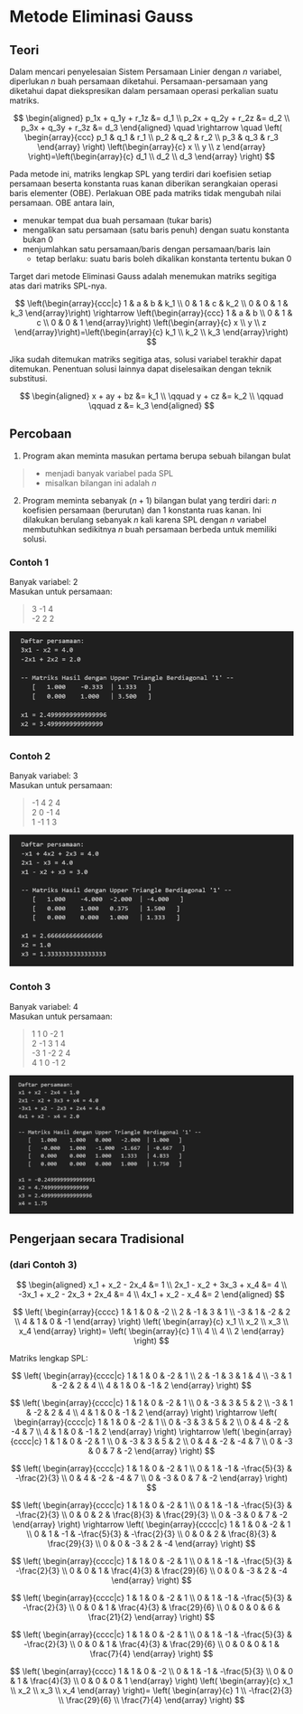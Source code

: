 # Metode Eliminasi Gauss
## Teori
Dalam mencari penyelesaian Sistem Persamaan Linier dengan $n$ variabel, diperlukan $n$ buah persamaan diketahui. Persamaan-persamaan yang diketahui dapat diekspresikan dalam persamaan operasi perkalian suatu matriks.

$$
\begin{aligned}
p_1x + q_1y + r_1z &= d_1 \\
p_2x + q_2y + r_2z &= d_2 \\
p_3x + q_3y + r_3z &= d_3
\end{aligned}
\quad \rightarrow \quad
\left( \begin{array}{ccc}
    p_1 & q_1 & r_1 \\
    p_2 & q_2 & r_2 \\
    p_3 & q_3 & r_3
\end{array} \right)
\left(\begin{array}{c}
    x \\
    y \\
    z
\end{array} \right)=\left(\begin{array}{c}
    d_1 \\
    d_2 \\
    d_3
\end{array} \right)
$$

Pada metode ini, matriks lengkap SPL yang terdiri dari koefisien setiap persamaan beserta konstanta ruas kanan diberikan serangkaian operasi baris elementer (OBE). Perlakuan OBE pada matriks tidak mengubah nilai persamaan. OBE antara lain,
- menukar tempat dua buah persamaan (tukar baris)
- mengalikan satu persamaan (satu baris penuh) dengan suatu konstanta bukan 0
- menjumlahkan satu persamaan/baris dengan persamaan/baris lain
    - tetap berlaku: suatu baris boleh dikalikan konstanta tertentu bukan 0

Target dari metode Eliminasi Gauss adalah menemukan matriks segitiga atas dari matriks SPL-nya.

$$
\left(\begin{array}{ccc|c}
    1 & a & b & k_1 \\
    0 & 1 & c & k_2 \\
    0 & 0 & 1 & k_3
\end{array}\right)
\rightarrow
\left(\begin{array}{ccc}
    1 & a & b \\
    0 & 1 & c \\
    0 & 0 & 1
\end{array}\right)
\left(\begin{array}{c}
    x \\
    y \\
    z
\end{array}\right)=\left(\begin{array}{c}
    k_1 \\
    k_2 \\
    k_3
\end{array}\right)
$$

Jika sudah ditemukan matriks segitiga atas, solusi variabel terakhir dapat ditemukan. Penentuan solusi lainnya dapat diselesaikan dengan teknik substitusi.

$$
\begin{aligned}
x + ay + bz &= k_1 \\
\qquad y + cz &= k_2 \\
\qquad \qquad z &= k_3
\end{aligned}
$$

## Percobaan
1. Program akan meminta masukan pertama berupa sebuah bilangan bulat
> - menjadi banyak variabel pada SPL<br>
> - misalkan bilangan ini adalah $n$

2. Program meminta sebanyak $(n + 1)$ bilangan bulat yang terdiri dari: $n$ koefisien persamaan (berurutan) dan 1 konstanta ruas kanan. Ini dilakukan berulang sebanyak $n$ kali karena SPL dengan $n$ variabel membutuhkan sedikitnya $n$ buah persamaan berbeda untuk memiliki solusi.

### Contoh 1
Banyak variabel: 2<br>
Masukan untuk persamaan:
> 3 -1 4<br>
> -2 2 2

![](../assets/sistem_pers_linier/spl2v.png)

### Contoh 2
Banyak variabel: 3<br>
Masukan untuk persamaan:
> -1 4 2 4<br>
> 2 0 -1 4<br>
> 1 -1 1 3

![](../assets/sistem_pers_linier/spl3v.png)

### Contoh 3
Banyak variabel: 4<br>
Masukan untuk persamaan:
> 1 1 0 -2 1<br>
> 2 -1 3 1 4<br>
> -3 1 -2 2 4<br>
> 4 1 0 -1 2

![](../assets/sistem_pers_linier/spl4v.png)

## Pengerjaan secara Tradisional
### (dari Contoh 3)

$$
\begin{aligned}
x_1 + x_2 - 2x_4 &= 1 \\
2x_1 - x_2 + 3x_3 + x_4 &= 4 \\
-3x_1 + x_2 - 2x_3 + 2x_4 &= 4 \\
4x_1 + x_2 - x_4 &= 2
\end{aligned}
$$

$$
\left(
    \begin{array}{cccc}
        1 & 1 & 0 & -2 \\
        2 & -1 & 3 & 1 \\
        -3 & 1 & -2 & 2 \\
        4 & 1 & 0 & -1
    \end{array}
\right)
\left(
    \begin{array}{c}
        x_1 \\
        x_2 \\
        x_3 \\
        x_4
    \end{array}
\right)=
\left(
    \begin{array}{c}
        1 \\
        4 \\
        4 \\
        2
    \end{array}
\right)
$$

Matriks lengkap SPL:

$$
\left(
    \begin{array}{cccc|c}
        1 & 1 & 0 & -2 & 1 \\
        2 & -1 & 3 & 1 & 4 \\
        -3 & 1 & -2 & 2 & 4 \\
        4 & 1 & 0 & -1 & 2
    \end{array}
\right)
$$

$$
\left(
    \begin{array}{cccc|c}
        1 & 1 & 0 & -2 & 1 \\
        0 & -3 & 3 & 5 & 2 \\
        -3 & 1 & -2 & 2 & 4 \\
        4 & 1 & 0 & -1 & 2
    \end{array}
\right)
\rightarrow
\left(
    \begin{array}{cccc|c}
        1 & 1 & 0 & -2 & 1 \\
        0 & -3 & 3 & 5 & 2 \\
        0 & 4 & -2 & -4 & 7 \\
        4 & 1 & 0 & -1 & 2
    \end{array}
\right)
\rightarrow
\left(
    \begin{array}{cccc|c}
        1 & 1 & 0 & -2 & 1 \\
        0 & -3 & 3 & 5 & 2 \\
        0 & 4 & -2 & -4 & 7 \\
        0 & -3 & 0 & 7 & -2
    \end{array}
\right)
$$

$$
\left(
    \begin{array}{cccc|c}
        1 & 1 & 0 & -2 & 1 \\
        0 & 1 & -1 & -\frac{5}{3} & -\frac{2}{3} \\
        0 & 4 & -2 & -4 & 7 \\
        0 & -3 & 0 & 7 & -2
    \end{array}
\right)
$$

$$
\left(
    \begin{array}{cccc|c}
        1 & 1 & 0 & -2 & 1 \\
        0 & 1 & -1 & -\frac{5}{3} & -\frac{2}{3} \\
        0 & 0 & 2 & \frac{8}{3} & \frac{29}{3} \\
        0 & -3 & 0 & 7 & -2
    \end{array}
\right)
\rightarrow
\left(
    \begin{array}{cccc|c}
        1 & 1 & 0 & -2 & 1 \\
        0 & 1 & -1 & -\frac{5}{3} & -\frac{2}{3} \\
        0 & 0 & 2 & \frac{8}{3} & \frac{29}{3} \\
        0 & 0 & -3 & 2 & -4
    \end{array}
\right)
$$

$$
\left(
    \begin{array}{cccc|c}
        1 & 1 & 0 & -2 & 1 \\
        0 & 1 & -1 & -\frac{5}{3} & -\frac{2}{3} \\
        0 & 0 & 1 & \frac{4}{3} & \frac{29}{6} \\
        0 & 0 & -3 & 2 & -4
    \end{array}
\right)
$$

$$
\left(
    \begin{array}{cccc|c}
        1 & 1 & 0 & -2 & 1 \\
        0 & 1 & -1 & -\frac{5}{3} & -\frac{2}{3} \\
        0 & 0 & 1 & \frac{4}{3} & \frac{29}{6} \\
        0 & 0 & 0 & 6 & \frac{21}{2}
    \end{array}
\right)
$$

$$
\left(
    \begin{array}{cccc|c}
        1 & 1 & 0 & -2 & 1 \\
        0 & 1 & -1 & -\frac{5}{3} & -\frac{2}{3} \\
        0 & 0 & 1 & \frac{4}{3} & \frac{29}{6} \\
        0 & 0 & 0 & 1 & \frac{7}{4}
    \end{array}
\right)
$$

$$
\left(
    \begin{array}{cccc}
        1 & 1 & 0 & -2 \\
        0 & 1 & -1 & -\frac{5}{3} \\
        0 & 0 & 1 & \frac{4}{3} \\
        0 & 0 & 0 & 1
    \end{array}
\right)
\left(
    \begin{array}{c}
        x_1 \\
        x_2 \\
        x_3 \\
        x_4
    \end{array}
\right)=
\left(
    \begin{array}{c}
        1 \\
        -\frac{2}{3} \\
        \frac{29}{6} \\
        \frac{7}{4}
    \end{array}
\right)
$$
